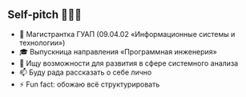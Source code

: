 ## Self-pitch 👱🏻‍♀️

- 🔭 Магистрантка ГУАП (09.04.02 «Информационные системы и технологии»)
- 🎓 Выпускница направления «Программная инженерия»
- 💬 Ищу возможности для развития в сфере системного анализа
- 📫 Буду рада рассказать о себе лично
- ⚡ Fun fact: обожаю всё структурировать
